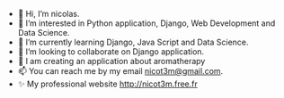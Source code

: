 - 👋 Hi, I’m nicolas.
- 👀 I’m interested in Python application, Django, Web Development and Data Science.
- 🌱 I’m currently learning Django, Java Script and Data Science.
- 💞️ I’m looking to collaborate on Django application.
- 🌱 I am creating an application about aromatherapy
- 📫 You can reach me by my email nicot3m@gmail.com.
- ✨ My professional website http://nicot3m.free.fr

<!---
nicot3m/nicot3m is a ✨ special ✨ repository because its `README.md` (this file) appears on your GitHub profile.
You can click the Preview link to take a look at your changes.
--->

